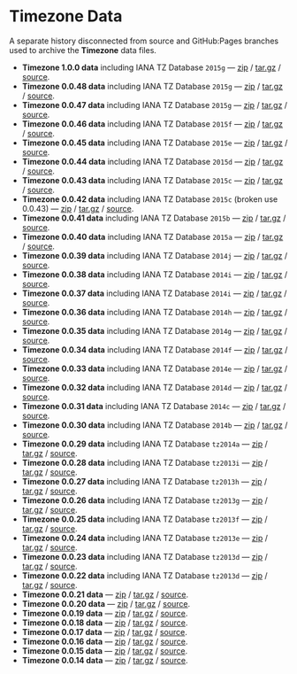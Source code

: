 # Timezone Data

A separate history disconnected from source and GitHub:Pages branches used to
archive the **Timezone** data files.

 * **Timezone 1.0.0 data** including IANA TZ Database `2015g` &mdash;
   [zip](https://github.com/bigeasy/timezone/zipball/data-v1.0.0)
   /
   [tar.gz](https://github.com/bigeasy/timezone/tarball/data-v1.0.0)
   /
   [source](https://github.com/bigeasy/timezone/tree/data-v1.0.0).
 * **Timezone 0.0.48 data** including IANA TZ Database `2015g` &mdash;
   [zip](https://github.com/bigeasy/timezone/zipball/data-v0.0.48)
   /
   [tar.gz](https://github.com/bigeasy/timezone/tarball/data-v0.0.48)
   /
   [source](https://github.com/bigeasy/timezone/tree/data-v0.0.48).
 * **Timezone 0.0.47 data** including IANA TZ Database `2015g` &mdash;
   [zip](https://github.com/bigeasy/timezone/zipball/data-v0.0.47)
   /
   [tar.gz](https://github.com/bigeasy/timezone/tarball/data-v0.0.47)
   /
   [source](https://github.com/bigeasy/timezone/tree/data-v0.0.47).
 * **Timezone 0.0.46 data** including IANA TZ Database `2015f` &mdash;
   [zip](https://github.com/bigeasy/timezone/zipball/data-v0.0.46)
   /
   [tar.gz](https://github.com/bigeasy/timezone/tarball/data-v0.0.46)
   /
   [source](https://github.com/bigeasy/timezone/tree/data-v0.0.46).
 * **Timezone 0.0.45 data** including IANA TZ Database `2015e` &mdash;
   [zip](https://github.com/bigeasy/timezone/zipball/data-v0.0.45)
   /
   [tar.gz](https://github.com/bigeasy/timezone/tarball/data-v0.0.45)
   /
   [source](https://github.com/bigeasy/timezone/tree/data-v0.0.45).
 * **Timezone 0.0.44 data** including IANA TZ Database `2015d` &mdash;
   [zip](https://github.com/bigeasy/timezone/zipball/data-v0.0.44)
   /
   [tar.gz](https://github.com/bigeasy/timezone/tarball/data-v0.0.44)
   /
   [source](https://github.com/bigeasy/timezone/tree/data-v0.0.44).
 * **Timezone 0.0.43 data** including IANA TZ Database `2015c` &mdash;
   [zip](https://github.com/bigeasy/timezone/zipball/data-v0.0.43)
   /
   [tar.gz](https://github.com/bigeasy/timezone/tarball/data-v0.0.43)
   /
   [source](https://github.com/bigeasy/timezone/tree/data-v0.0.43).
 * **Timezone 0.0.42 data** including IANA TZ Database `2015c` (broken use 0.0.43) &mdash;
   [zip](https://github.com/bigeasy/timezone/zipball/data-v0.0.42)
   /
   [tar.gz](https://github.com/bigeasy/timezone/tarball/data-v0.0.42)
   /
   [source](https://github.com/bigeasy/timezone/tree/data-v0.0.42).
 * **Timezone 0.0.41 data** including IANA TZ Database `2015b` &mdash;
   [zip](https://github.com/bigeasy/timezone/zipball/data-v0.0.41)
   /
   [tar.gz](https://github.com/bigeasy/timezone/tarball/data-v0.0.41)
   /
   [source](https://github.com/bigeasy/timezone/tree/data-v0.0.41).
 * **Timezone 0.0.40 data** including IANA TZ Database `2015a` &mdash;
   [zip](https://github.com/bigeasy/timezone/zipball/data-v0.0.40)
   /
   [tar.gz](https://github.com/bigeasy/timezone/tarball/data-v0.0.40)
   /
   [source](https://github.com/bigeasy/timezone/tree/data-v0.0.40).
 * **Timezone 0.0.39 data** including IANA TZ Database `2014j` &mdash;
   [zip](https://github.com/bigeasy/timezone/zipball/data-v0.0.39)
   /
   [tar.gz](https://github.com/bigeasy/timezone/tarball/data-v0.0.39)
   /
   [source](https://github.com/bigeasy/timezone/tree/data-v0.0.39).
 * **Timezone 0.0.38 data** including IANA TZ Database `2014i` &mdash;
   [zip](https://github.com/bigeasy/timezone/zipball/data-v0.0.38)
   /
   [tar.gz](https://github.com/bigeasy/timezone/tarball/data-v0.0.38)
   /
   [source](https://github.com/bigeasy/timezone/tree/data-v0.0.38).
 * **Timezone 0.0.37 data** including IANA TZ Database `2014i` &mdash;
   [zip](https://github.com/bigeasy/timezone/zipball/data-v0.0.37)
   /
   [tar.gz](https://github.com/bigeasy/timezone/tarball/data-v0.0.37)
   /
   [source](https://github.com/bigeasy/timezone/tree/data-v0.0.37).
 * **Timezone 0.0.36 data** including IANA TZ Database `2014h` &mdash;
   [zip](https://github.com/bigeasy/timezone/zipball/data-v0.0.36)
   /
   [tar.gz](https://github.com/bigeasy/timezone/tarball/data-v0.0.36)
   /
   [source](https://github.com/bigeasy/timezone/tree/data-v0.0.36).
 * **Timezone 0.0.35 data** including IANA TZ Database `2014g` &mdash;
   [zip](https://github.com/bigeasy/timezone/zipball/data-v0.0.35)
   /
   [tar.gz](https://github.com/bigeasy/timezone/tarball/data-v0.0.35)
   /
   [source](https://github.com/bigeasy/timezone/tree/data-v0.0.35).
 * **Timezone 0.0.34 data** including IANA TZ Database `2014f` &mdash;
   [zip](https://github.com/bigeasy/timezone/zipball/data-v0.0.34)
   /
   [tar.gz](https://github.com/bigeasy/timezone/tarball/data-v0.0.34)
   /
   [source](https://github.com/bigeasy/timezone/tree/data-v0.0.34).
 * **Timezone 0.0.33 data** including IANA TZ Database `2014e` &mdash;
   [zip](https://github.com/bigeasy/timezone/zipball/data-v0.0.33)
   /
   [tar.gz](https://github.com/bigeasy/timezone/tarball/data-v0.0.33)
   /
   [source](https://github.com/bigeasy/timezone/tree/data-v0.0.33).
 * **Timezone 0.0.32 data** including IANA TZ Database `2014d` &mdash;
   [zip](https://github.com/bigeasy/timezone/zipball/data-v0.0.32)
   /
   [tar.gz](https://github.com/bigeasy/timezone/tarball/data-v0.0.32)
   /
   [source](https://github.com/bigeasy/timezone/tree/data-v0.0.32).
 * **Timezone 0.0.31 data** including IANA TZ Database `2014c` &mdash;
   [zip](https://github.com/bigeasy/timezone/zipball/data-v0.0.31)
   /
   [tar.gz](https://github.com/bigeasy/timezone/tarball/data-v0.0.31)
   /
   [source](https://github.com/bigeasy/timezone/tree/data-v0.0.31).
 * **Timezone 0.0.30 data** including IANA TZ Database `2014b` &mdash;
   [zip](https://github.com/bigeasy/timezone/zipball/data-v0.0.30)
   /
   [tar.gz](https://github.com/bigeasy/timezone/tarball/data-v0.0.30)
   /
   [source](https://github.com/bigeasy/timezone/tree/data-v0.0.30).
 * **Timezone 0.0.29 data** including IANA TZ Database `tz2014a` &mdash;
   [zip](https://github.com/bigeasy/timezone/zipball/data-v0.0.29)
   /
   [tar.gz](https://github.com/bigeasy/timezone/tarball/data-v0.0.29)
   /
   [source](https://github.com/bigeasy/timezone/tree/data-v0.0.29).
 * **Timezone 0.0.28 data** including IANA TZ Database `tz2013i` &mdash;
   [zip](https://github.com/bigeasy/timezone/zipball/data-v0.0.28)
   /
   [tar.gz](https://github.com/bigeasy/timezone/tarball/data-v0.0.28)
   /
   [source](https://github.com/bigeasy/timezone/tree/data-v0.0.28).
 * **Timezone 0.0.27 data** including IANA TZ Database `tz2013h` &mdash;
   [zip](https://github.com/bigeasy/timezone/zipball/data-v0.0.27)
   /
   [tar.gz](https://github.com/bigeasy/timezone/tarball/data-v0.0.27)
   /
   [source](https://github.com/bigeasy/timezone/tree/data-v0.0.27).
 * **Timezone 0.0.26 data** including IANA TZ Database `tz2013g` &mdash;
   [zip](https://github.com/bigeasy/timezone/zipball/data-v0.0.26)
   /
   [tar.gz](https://github.com/bigeasy/timezone/tarball/data-v0.0.26)
   /
   [source](https://github.com/bigeasy/timezone/tree/data-v0.0.26).
 * **Timezone 0.0.25 data** including IANA TZ Database `tz2013f` &mdash;
   [zip](https://github.com/bigeasy/timezone/zipball/data-v0.0.25)
   /
   [tar.gz](https://github.com/bigeasy/timezone/tarball/data-v0.0.25)
   /
   [source](https://github.com/bigeasy/timezone/tree/data-v0.0.25).
 * **Timezone 0.0.24 data** including IANA TZ Database `tz2013e` &mdash;
   [zip](https://github.com/bigeasy/timezone/zipball/data-v0.0.24)
   /
   [tar.gz](https://github.com/bigeasy/timezone/tarball/data-v0.0.24)
   /
   [source](https://github.com/bigeasy/timezone/tree/data-v0.0.24).
 * **Timezone 0.0.23 data** including IANA TZ Database `tz2013d` &mdash;
   [zip](https://github.com/bigeasy/timezone/zipball/data-v0.0.23)
   /
   [tar.gz](https://github.com/bigeasy/timezone/tarball/data-v0.0.23)
   /
   [source](https://github.com/bigeasy/timezone/tree/data-v0.0.23).
 * **Timezone 0.0.22 data** including IANA TZ Database `tz2013d` &mdash;
   [zip](https://github.com/bigeasy/timezone/zipball/data-v0.0.22)
   /
   [tar.gz](https://github.com/bigeasy/timezone/tarball/data-v0.0.22)
   /
   [source](https://github.com/bigeasy/timezone/tree/data-v0.0.22).
 * **Timezone 0.0.21 data** &mdash;
   [zip](https://github.com/bigeasy/timezone/zipball/data-v0.0.21)
   /
   [tar.gz](https://github.com/bigeasy/timezone/tarball/data-v0.0.21)
   /
   [source](https://github.com/bigeasy/timezone/tree/data-v0.0.21).
 * **Timezone 0.0.20 data** &mdash;
   [zip](https://github.com/bigeasy/timezone/zipball/data-v0.0.20)
   /
   [tar.gz](https://github.com/bigeasy/timezone/tarball/data-v0.0.20)
   /
   [source](https://github.com/bigeasy/timezone/tree/data-v0.0.20).
 * **Timezone 0.0.19 data** &mdash;
   [zip](https://github.com/bigeasy/timezone/zipball/data-v0.0.19)
   /
   [tar.gz](https://github.com/bigeasy/timezone/tarball/data-v0.0.19)
   /
   [source](https://github.com/bigeasy/timezone/tree/data-v0.0.19).
 * **Timezone 0.0.18 data** &mdash;
   [zip](https://github.com/bigeasy/timezone/zipball/data-v0.0.18)
   /
   [tar.gz](https://github.com/bigeasy/timezone/tarball/data-v0.0.18)
   /
   [source](https://github.com/bigeasy/timezone/tree/data-v0.0.18).
 * **Timezone 0.0.17 data** &mdash;
   [zip](https://github.com/bigeasy/timezone/zipball/data-v0.0.17)
   /
   [tar.gz](https://github.com/bigeasy/timezone/tarball/data-v0.0.17)
   /
   [source](https://github.com/bigeasy/timezone/tree/data-v0.0.17).
 * **Timezone 0.0.16 data** &mdash;
   [zip](https://github.com/bigeasy/timezone/zipball/data-v0.0.16)
   /
   [tar.gz](https://github.com/bigeasy/timezone/tarball/data-v0.0.16)
   /
   [source](https://github.com/bigeasy/timezone/tree/data-v0.0.16).
 * **Timezone 0.0.15 data** &mdash;
   [zip](https://github.com/bigeasy/timezone/zipball/data-v0.0.15)
   /
   [tar.gz](https://github.com/bigeasy/timezone/tarball/data-v0.0.15)
   /
   [source](https://github.com/bigeasy/timezone/tree/data-v0.0.15).
 * **Timezone 0.0.14 data** &mdash;
   [zip](https://github.com/bigeasy/timezone/zipball/data-v0.0.14)
   /
   [tar.gz](https://github.com/bigeasy/timezone/tarball/data-v0.0.14)
   /
   [source](https://github.com/bigeasy/timezone/tree/data-v0.0.14).
